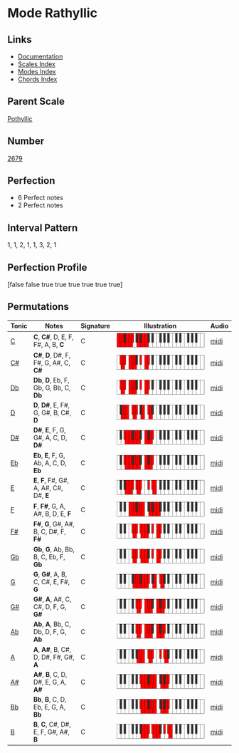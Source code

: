 # Mode Rathyllic

## Links

- [Documentation](index.md)
- [Scales Index](Scales.md)
- [Modes Index](Modes.md)
- [Chords Index](Chords.md)

## Parent Scale

[Pothyllic](ScalePothyllic.md)

## Number

[2679](https://ianring.com/musictheory/scales/2679)

## Perfection

- 6 Perfect notes
- 2 Perfect notes

## Interval Pattern

1, 1, 2, 1, 1, 3, 2, 1

## Perfection Profile

[false false true true true true true true]

## Permutations

| Tonic | Notes | Signature | Illustration | Audio |
|-------|-------|-----------|--------------|-------|
| [C](ModeCNaturalRathyllic.md) | **C**, **C#**, D, E, F, F#, A, B, **C** | C | ![CNaturalRathyllic](ModeCNaturalRathyllic.png) | [midi](https://github.com/edipermadi/music/blob/main/docs/ModeCNaturalRathyllic.mid?raw=true) |
| [C#](ModeCSharpRathyllic.md) | **C#**, **D**, D#, F, F#, G, A#, C, **C#** | C | ![CSharpRathyllic](ModeCSharpRathyllic.png) | [midi](https://github.com/edipermadi/music/blob/main/docs/ModeCSharpRathyllic.mid?raw=true) |
| [Db](ModeDFlatRathyllic.md) | **Db**, **D**, Eb, F, Gb, G, Bb, C, **Db** | C | ![DFlatRathyllic](ModeDFlatRathyllic.png) | [midi](https://github.com/edipermadi/music/blob/main/docs/ModeDFlatRathyllic.mid?raw=true) |
| [D](ModeDNaturalRathyllic.md) | **D**, **D#**, E, F#, G, G#, B, C#, **D** | C | ![DNaturalRathyllic](ModeDNaturalRathyllic.png) | [midi](https://github.com/edipermadi/music/blob/main/docs/ModeDNaturalRathyllic.mid?raw=true) |
| [D#](ModeDSharpRathyllic.md) | **D#**, **E**, F, G, G#, A, C, D, **D#** | C | ![DSharpRathyllic](ModeDSharpRathyllic.png) | [midi](https://github.com/edipermadi/music/blob/main/docs/ModeDSharpRathyllic.mid?raw=true) |
| [Eb](ModeEFlatRathyllic.md) | **Eb**, **E**, F, G, Ab, A, C, D, **Eb** | C | ![EFlatRathyllic](ModeEFlatRathyllic.png) | [midi](https://github.com/edipermadi/music/blob/main/docs/ModeEFlatRathyllic.mid?raw=true) |
| [E](ModeENaturalRathyllic.md) | **E**, **F**, F#, G#, A, A#, C#, D#, **E** | C | ![ENaturalRathyllic](ModeENaturalRathyllic.png) | [midi](https://github.com/edipermadi/music/blob/main/docs/ModeENaturalRathyllic.mid?raw=true) |
| [F](ModeFNaturalRathyllic.md) | **F**, **F#**, G, A, A#, B, D, E, **F** | C | ![FNaturalRathyllic](ModeFNaturalRathyllic.png) | [midi](https://github.com/edipermadi/music/blob/main/docs/ModeFNaturalRathyllic.mid?raw=true) |
| [F#](ModeFSharpRathyllic.md) | **F#**, **G**, G#, A#, B, C, D#, F, **F#** | C | ![FSharpRathyllic](ModeFSharpRathyllic.png) | [midi](https://github.com/edipermadi/music/blob/main/docs/ModeFSharpRathyllic.mid?raw=true) |
| [Gb](ModeGFlatRathyllic.md) | **Gb**, **G**, Ab, Bb, B, C, Eb, F, **Gb** | C | ![GFlatRathyllic](ModeGFlatRathyllic.png) | [midi](https://github.com/edipermadi/music/blob/main/docs/ModeGFlatRathyllic.mid?raw=true) |
| [G](ModeGNaturalRathyllic.md) | **G**, **G#**, A, B, C, C#, E, F#, **G** | C | ![GNaturalRathyllic](ModeGNaturalRathyllic.png) | [midi](https://github.com/edipermadi/music/blob/main/docs/ModeGNaturalRathyllic.mid?raw=true) |
| [G#](ModeGSharpRathyllic.md) | **G#**, **A**, A#, C, C#, D, F, G, **G#** | C | ![GSharpRathyllic](ModeGSharpRathyllic.png) | [midi](https://github.com/edipermadi/music/blob/main/docs/ModeGSharpRathyllic.mid?raw=true) |
| [Ab](ModeAFlatRathyllic.md) | **Ab**, **A**, Bb, C, Db, D, F, G, **Ab** | C | ![AFlatRathyllic](ModeAFlatRathyllic.png) | [midi](https://github.com/edipermadi/music/blob/main/docs/ModeAFlatRathyllic.mid?raw=true) |
| [A](ModeANaturalRathyllic.md) | **A**, **A#**, B, C#, D, D#, F#, G#, **A** | C | ![ANaturalRathyllic](ModeANaturalRathyllic.png) | [midi](https://github.com/edipermadi/music/blob/main/docs/ModeANaturalRathyllic.mid?raw=true) |
| [A#](ModeASharpRathyllic.md) | **A#**, **B**, C, D, D#, E, G, A, **A#** | C | ![ASharpRathyllic](ModeASharpRathyllic.png) | [midi](https://github.com/edipermadi/music/blob/main/docs/ModeASharpRathyllic.mid?raw=true) |
| [Bb](ModeBFlatRathyllic.md) | **Bb**, **B**, C, D, Eb, E, G, A, **Bb** | C | ![BFlatRathyllic](ModeBFlatRathyllic.png) | [midi](https://github.com/edipermadi/music/blob/main/docs/ModeBFlatRathyllic.mid?raw=true) |
| [B](ModeBNaturalRathyllic.md) | **B**, **C**, C#, D#, E, F, G#, A#, **B** | C | ![BNaturalRathyllic](ModeBNaturalRathyllic.png) | [midi](https://github.com/edipermadi/music/blob/main/docs/ModeBNaturalRathyllic.mid?raw=true) |
